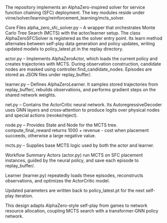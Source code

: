  The repository implements an AlphaZero-inspired solver for service function chaining (SFC) deployment. The key modules reside under virne/solver/learning/reinforcement_learning/mcts_solver.

Core Files
alpha_zero_sfc_solver.py – A wrapper that orchestrates Monte Carlo Tree Search (MCTS) with the actor/learner setup. The class AlphaZeroSFCSolver is registered as the solver entry point. Its learn method alternates between self-play data generation and policy updates, writing updated models to policy_latest.pt in the replay directory.

actor.py – Implements AlphaZeroActor, which loads the current policy and creates trajectories with MCTS. During observation construction, candidate nodes are masked using controller.find_candidate_nodes. Episodes are stored as JSON files under replay_buffer/.

learner.py – Defines AlphaZeroLearner. It samples stored trajectories from replay_buffer/, rebuilds observations, and performs gradient steps on the shared network weights.

net.py – Contains the ActorCritic neural network. Its AutoregressiveDecoder uses GNN layers and cross‑attention to produce logits over physical nodes and special actions (revoke/reject).

node.py – Provides State and Node for the MCTS tree. compute_final_reward returns 1000 + revenue - cost when placement succeeds, otherwise a large negative value.

mcts.py – Supplies base MCTS logic used by both the actor and learner.

Workflow Summary
Actors (actor.py) run MCTS on SFC placement instances, guided by the neural policy, and save each episode to replay_buffer/.

Learner (learner.py) repeatedly loads these episodes, reconstructs observations, and optimizes the ActorCritic model.

Updated parameters are written back to policy_latest.pt for the next self-play iteration.

This design adapts AlphaZero-style self-play from games to network resource allocation, coupling MCTS search with a transformer‑GNN policy network.
